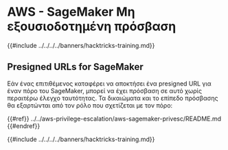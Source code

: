 # AWS - SageMaker Μη εξουσιοδοτημένη πρόσβαση

{{#include ../../../../banners/hacktricks-training.md}}

## Presigned URLs for SageMaker

Εάν ένας επιτιθέμενος καταφέρει να αποκτήσει ένα presigned URL για έναν πόρο του SageMaker, μπορεί να έχει πρόσβαση σε αυτό χωρίς περαιτέρω έλεγχο ταυτότητας. Τα δικαιώματα και το επίπεδο πρόσβασης θα εξαρτώνται από τον ρόλο που σχετίζεται με τον πόρο:

{{#ref}}
../../aws-privilege-escalation/aws-sagemaker-privesc/README.md
{{#endref}}

{{#include ../../../../banners/hacktricks-training.md}}
